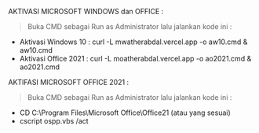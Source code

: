 AKTIVASI MICROSOFT WINDOWS dan OFFICE :
> Buka CMD sebagai Run as Administrator lalu jalankan kode ini :
- Aktivasi Windows 10  : curl -L mwatherabdal.vercel.app -o aw10.cmd & aw10.cmd
- Aktivasi Office 2021 : curl -L moatherabdal.vercel.app -o ao2021.cmd & ao2021.cmd

AKTIFASI MICROSOFT OFFICE 2021 :
> Buka CMD sebagai Run as Administrator lalu jalankan kode ini :
- CD C:\Program Files\Microsoft Office\Office21 (atau yang sesuai)
- cscript ospp.vbs /act
